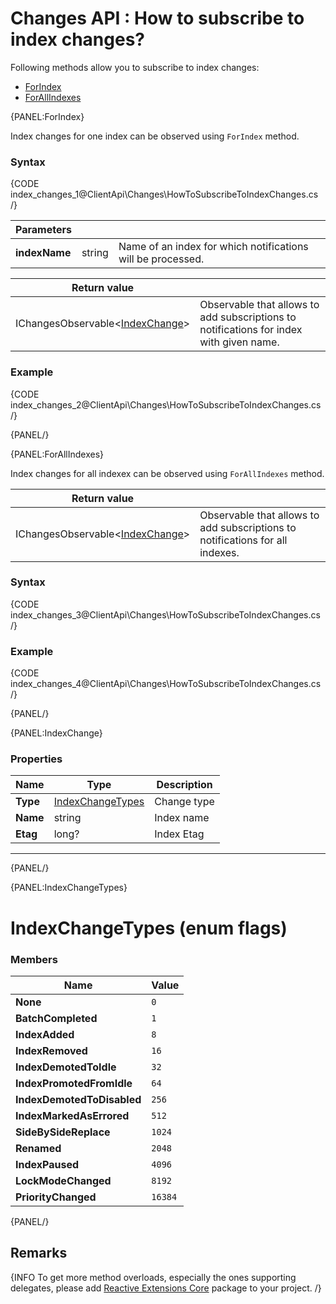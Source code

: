 # Changes API : How to subscribe to index changes?

Following methods allow you to subscribe to index changes:

- [ForIndex](../../client-api/changes/how-to-subscribe-to-index-changes#forindex)
- [ForAllIndexes](../../client-api/changes/how-to-subscribe-to-index-changes#forallindexes)

{PANEL:ForIndex}

Index changes for one index can be observed using `ForIndex` method.

### Syntax

{CODE index_changes_1@ClientApi\Changes\HowToSubscribeToIndexChanges.cs /}

| Parameters | | |
| ------------- | ------------- | ----- |
| **indexName** | string | Name of an index for which notifications will be processed. |

| Return value | |
| ------------- | ----- |
| IChangesObservable<[IndexChange](../../client-api/changes/how-to-subscribe-to-index-changes#indexchange)> | Observable that allows to add subscriptions to notifications for index with given name. |

### Example

{CODE index_changes_2@ClientApi\Changes\HowToSubscribeToIndexChanges.cs /}

{PANEL/}

{PANEL:ForAllIndexes}

Index changes for all indexex can be observed using `ForAllIndexes` method.

| Return value | |
| ------------- | ----- |
| IChangesObservable<[IndexChange](../../client-api/changes/how-to-subscribe-to-index-changes#indexchange)> | Observable that allows to add subscriptions to notifications for all indexes. |

### Syntax

{CODE index_changes_3@ClientApi\Changes\HowToSubscribeToIndexChanges.cs /}

### Example

{CODE index_changes_4@ClientApi\Changes\HowToSubscribeToIndexChanges.cs /}

{PANEL/}

{PANEL:IndexChange}

### Properties

| Name | Type | Description |
| ------------- | ------------- | ----- |
| **Type** | [IndexChangeTypes](../../client-api/changes/how-to-subscribe-to-index-changes#indexchangetypes) | Change type |
| **Name** | string | Index name |
| **Etag** | long? | Index Etag |

<hr />
{PANEL/}

{PANEL:IndexChangeTypes}
# IndexChangeTypes (enum flags)

### Members

| Name | Value |
| ---- | ----- |
| **None** | `0` |
| **BatchCompleted** | `1` |
| **IndexAdded** | `8` |
| **IndexRemoved** | `16` |
| **IndexDemotedToIdle** | `32` |
| **IndexPromotedFromIdle** | `64` |
| **IndexDemotedToDisabled** | `256` |
| **IndexMarkedAsErrored** | `512` |
| **SideBySideReplace** | `1024` |
| **Renamed** | `2048` |
| **IndexPaused** | `4096` |
| **LockModeChanged** | `8192` |
| **PriorityChanged** | `16384` |
{PANEL/}

## Remarks

{INFO To get more method overloads, especially the ones supporting delegates, please add [Reactive Extensions Core](https://www.nuget.org/packages/System.Reactive.Core/) package to your project. /}


